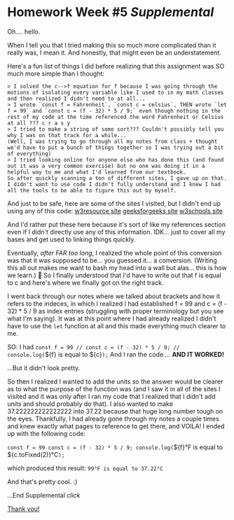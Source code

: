 # Homework Week #5 *Supplemental*

Oh.... hello. 

When I tell you that I tried making this so much more complicated than it really was, I mean it. And honestly, that might even be an understatement. 

Here's a fun list of things I did before realizing that this assignment was SO much more simple than I thought: 

	> I solved the c-->f equation for f because I was going through the motions of isolating every variable like I used to in my math classes and then realized I didn't need to at all...
	> I wrote `const f = Fahrenheit`, `const c = celsius`, THEN wrote `let f = 99` and `const c = (f - 32) * 5 / 9;` even though nothing in the rest of my code at the time referenced the word Fahrenheit or Celsius at all ??? c r a s y
	> I tried to make a string of some sort??? Couldn't possibly tell you why I was on that track for a while... 
	(Well, I was trying to go through all my notes from class + thought we'd have to put a bunch of things together so I was trying out a bit of everything)
	> I tried looking online for anyone else who has done this (and found out it was a very common exercise) but no one was doing it in a helpful way to me and what I'd learned from our textbook. 
	So after quickly scanning a ton of different sites, I gave up on that. I didn't want to use code I didn't fully understand and I knew I had all the tools to be able to figure this out by myself. 

And just to be safe, here are some of the sites I visited, but I didn't end up using any of this code: 
[w3resource site](https://www.w3resource.com/javascript-exercises/javascript-basic-exercise-11.php)
[geeksforgeeks site](https://www.geeksforgeeks.org/javascript/javascript-program-to-convert-farenheit-to-celcius/)
[w3schools site](https://www.w3schools.com/howto/howto_js_temperature_converter.asp)

And I'd rather put these here because it's sort of like my references section even if I didn't directly use any of this information. IDK... just to cover all my bases and get used to linking things quickly. 

Eventually, *after FAR too long*, I realized the whole point of this conversion was that it was supposed to be... you guessed it... a conversion. (Writing this all out makes me want to bash my head into a wall but alas... this is how we learn.) 🤦 So I finally understood that I'd have to write out that f is equal to c and here's where we finally got on the right track. 

I went back through our notes where we talked about brackets and how it refers to the indeces, in which I realized I had established f = 99 and c = (f - 32) * 5 / 9 as index entries (struggling with proper terminology but you see what I'm saying). It was at this point where I had already realized I didn't have to use the `let` function at all and this made everything much clearer to me. 

SO: I had `const f = 99 // const c = (f - 32) * 5 / 9; // console.log(`${f} is equal to ${c}`);` And I ran the code.... **AND IT WORKED!**

...But it didn't look pretty. 

So then I realized I wanted to add the units so the answer would be clearer as to what the purpose of the function was (and I saw it in all of the sites I visited and it was only after I ran my code that I realized that I didn't add units and should probably do that). I also wanted to make 37.222222222222222 into 37.22 because that huge long number tough on the eyes. Thankfully, I had already gone through my notes a couple times and knew exactly what pages to reference to get there, and VOILA! I ended up with the following code: 

`const f = 99
const c = (f - 32) * 5 / 9;
console.log(`${f}°F is equal to ${c.toFixed(2)}°C`);`

which produced this result: `99°F is equal to 37.22°C`

And that's pretty cool. :)

...End Supplemental *click*

[Thank you!](ThankYou.jpg)

